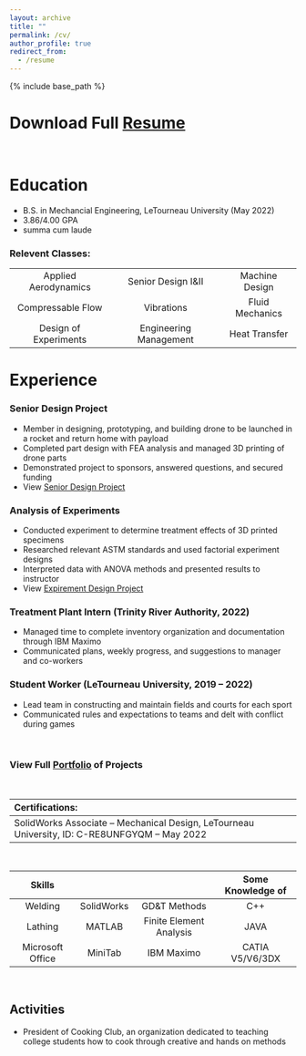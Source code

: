 ```yaml
---
layout: archive
title: ""
permalink: /cv/
author_profile: true
redirect_from:
  - /resume
---
```


{% include base_path %}


Download Full [Resume](https://camden-carroll.github.io/files/resume.pdf)
=====
  <br/>
  
Education
=====
* B.S. in Mechancial Engineering, LeTourneau University (May 2022)
* 3.86/4.00 GPA
* summa cum laude

### Relevent Classes: 
|  |  |  |
|:--------:             |:--------:              |:--------:       |
| Applied Aerodynamics  | Senior Design I&II     | Machine Design  |
| Compressable Flow     | Vibrations             | Fluid Mechanics |
| Design of Experiments | Engineering Management | Heat Transfer   |

Experience
=====
### Senior Design Project
* Member in designing, prototyping, and building drone to be launched in a rocket and return home with payload
* Completed part design with FEA analysis and managed 3D printing of drone parts
* Demonstrated project to sponsors, answered questions, and secured funding
* View [Senior Design Project](https://camden-carroll.github.io/portfolio/seniordesign)
### Analysis of Experiments
* Conducted experiment to determine treatment effects of 3D printed specimens
* Researched relevant ASTM standards and used factorial experiment designs
* Interpreted data with ANOVA methods and presented results to instructor
* View [Expirement Design Project](https://camden-carroll.github.io/portfolio/expdesign)
### Treatment Plant Intern (Trinity River Authority, 2022)
* Managed time to complete inventory organization and documentation through IBM Maximo
* Communicated plans, weekly progress, and suggestions to manager and co-workers
### Student Worker (LeTourneau University, 2019 – 2022)
* Lead team in constructing and maintain fields and courts for each sport
* Communicated rules and expectations to teams and delt with conflict during games

<br/>

### View Full [Portfolio](https://camden-carroll.github.io/portfolio) of Projects

<br/>

|Certifications:    |
|:--------          |
|SolidWorks Associate – Mechanical Design, LeTourneau University, ID: C-RE8UNFGYQM – May 2022|


 <br/>
 
| Skills | |                                               | Some Knowledge of |
|:--------:        |:--------:   |:--------:               |:--------:         |
| Welding          | SolidWorks  | GD&T Methods            | C++               |
| Lathing          |  MATLAB     | Finite Element Analysis |JAVA               |
| Microsoft Office | MiniTab     | IBM Maximo              | CATIA V5/V6/3DX   |

<br/>

## Activities
* President of Cooking Club, an organization dedicated to teaching college students how to cook through creative and hands on methods
 
